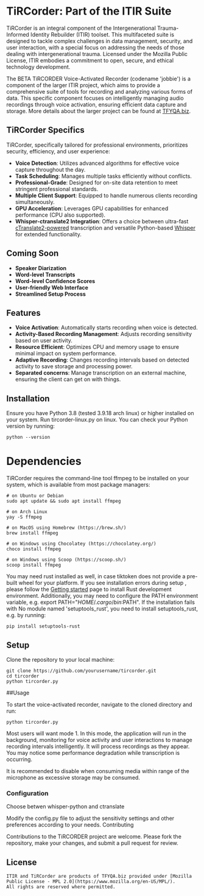 # TiRCorder: Part of the ITIR Suite


TiRCorder is an integral component of the Intergenerational Trauma-Informed Identity Rebuilder (ITIR) toolset. This multifaceted suite is designed to tackle complex challenges in data management, security, and user interaction, with a special focus on addressing the needs of those dealing with intergenerational trauma. Licensed under the Mozilla Public License, ITIR embodies a commitment to open, secure, and ethical technology development.


The BETA TiRCORDER Voice-Activated Recorder (codename 'jobbie') is a component of the larger ITIR project, which aims to provide a comprehensive suite of tools for recording and analyzing various forms of data. This specific component focuses on intelligently managing audio recordings through voice activation, ensuring efficient data capture and storage. More details about the larger project can be found at [TFYQA.biz](https://TFYQA.biz).

## TiRCorder Specifics

TiRCorder, specifically tailored for professional environments, prioritizes security, efficiency, and user experience:

- **Voice Detection**: Utilizes advanced algorithms for effective voice capture throughout the day.
- **Task Scheduling**: Manages multiple tasks efficiently without conflicts.
- **Professional-Grade**: Designed for on-site data retention to meet stringent professional standards.
- **Multiple Client Support**: Equipped to handle numerous clients recording simultaneously.
- **GPU Acceleration**: Leverages GPU capabilities for enhanced performance (CPU also supported).
- **Whisper-ctranslate2 Integration**: Offers a choice between ultra-fast [cTranslate2-powered](https://github.com/Softcatala/whisper-ctranslate2) transcription and versatile Python-based [Whisper](https://github.com/openai/whisper)	 for extended functionality.

## Coming Soon

- **Speaker Diarization**
- **Word-level Transcripts**
- **Word-level Confidence Scores**
- **User-friendly Web Interface**
- **Streamlined Setup Process**

## Features

- **Voice Activation**: Automatically starts recording when voice is detected.
- **Activity-Based Recording Management**: Adjusts recording sensitivity based on user activity.
- **Resource Efficient**: Optimizes CPU and memory usage to ensure minimal impact on system performance.
- **Adaptive Recording**: Changes recording intervals based on detected activity to save storage and processing power.
- **Separated concerns**: Manage transcription on an external machine, ensuring the client can get on with things. 


## Installation

Ensure you have Python 3.8 (tested 3.9.18 arch linux) or higher installed on your system. Run tircorder-linux.py on linux. You can check your Python version by running:


```
python --version
```
# Dependencies

TiRCorder requires the command-line tool ffmpeg to be installed on your system, which is available from most package managers:
```
# on Ubuntu or Debian
sudo apt update && sudo apt install ffmpeg

# on Arch Linux
yay -S ffmpeg

# on MacOS using Homebrew (https://brew.sh/)
brew install ffmpeg

# on Windows using Chocolatey (https://chocolatey.org/)
choco install ffmpeg

# on Windows using Scoop (https://scoop.sh/)
scoop install ffmpeg
```
You may need rust installed as well, in case tiktoken does not provide a pre-built wheel for your platform. If you see installation errors during setup	, please follow the [Getting started](https://www.rust-lang.org/learn/get-started) page to install Rust development environment. Additionally, you may need to configure the PATH environment variable, e.g. export PATH="$HOME/.cargo/bin:$PATH". If the installation fails with No module named 'setuptools_rust', you need to install setuptools_rust, e.g. by running:
```
pip install setuptools-rust
```

## Setup

Clone the repository to your local machine:

```
git clone https://github.com/yourusername/tircorder.git
cd tircorder
python tircorder.py
```


##Usage

To start the voice-activated recorder, navigate to the cloned directory and run:

```
python tircorder.py
```


Most users will want mode 1. In this mode, the application will run in the background, monitoring for voice activity and user interactions to manage recording intervals intelligently. It will process recordings as they appear. You may notice some performance degradation while transcription is occurring.

It is recommended to disable when consuming media within range of the microphone as excessive storage may be consumed.

### Configuration
Choose betwen whisper-python and ctranslate


Modify the config.py file to adjust the sensitivity settings and other preferences according to your needs.
Contributing

Contributions to the TiRCORDER project are welcome. Please fork the repository, make your changes, and submit a pull request for review.
## License
```
ITIR and TiRCorder are products of TFYQA.biz provided under [Mozilla Public License - MPL 2.0](https://www.mozilla.org/en-US/MPL/). 
All rights are reserved where permitted.
```
